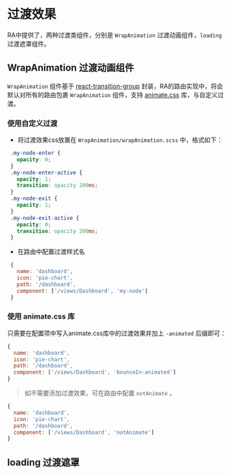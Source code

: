 # 过渡效果

RA中提供了，两种过渡类组件，分别是 `WrapAnimation` 过渡动画组件，`loading` 过渡遮罩组件。

## WrapAnimation 过渡动画组件

`WrapAnimation` 组件基于 [react-transition-group](https://github.com/reactjs/react-transition-group) 封装，RA的路由实现中，将会默认对所有的路由包裹 `WrapAnimation` 组件，支持 [animate.css](https://daneden.github.io/animate.css/) 库，与自定义过渡。

### 使用自定义过渡

 - 将过渡效果css放置在 `WrapAnimation/wrapAnimation.scss` 中，格式如下：
 ```css
  .my-node-enter {
    opacity: 0;
  }
  .my-node-enter-active {
    opacity: 1;
    transition: opacity 200ms;
  }
  .my-node-exit {
    opacity: 1;
  }
  .my-node-exit-active {
    opacity: 0;
    transition: opacity 200ms;
  }
 ```
 - 在路由中配置过渡样式名
 ```javascript
  {
    name: 'dashboard',
    icon: 'pie-chart',
    path: '/dashboard',
    component: ['/views/Dashboard', 'my-node']
  }
  ```

### 使用 animate.css 库

只需要在配置项中写入animate.css库中的过渡效果并加上 `-animated` 后缀即可：
```javascript
{
  name: 'dashboard',
  icon: 'pie-chart',
  path: '/dashboard',
  component: ['/views/Dashboard', 'bounceIn-animated']
}
```


> 如不需要添加过渡效果，可在路由中配置 `notAnimate` 。

```javascript
{
  name: 'dashboard',
  icon: 'pie-chart',
  path: '/dashboard',
  component: ['/views/Dashboard', 'notAnimate']
}
```

## loading 过渡遮罩
